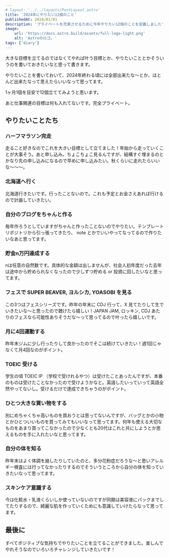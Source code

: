 ```yaml
---
# layout: '../../layouts/PostLayout.astro'
title: '2024年にやりたい12個のこと'
publishedAt: 2024/01/01
description: 'プライベートを充実させるために今年やりたい12個のことを定義しました'
image:
    url: 'https://docs.astro.build/assets/full-logo-light.png'
    alt: 'Astroのロゴ。'
tags: ['diary']
---
```


大きな目標を立てるのではなくてやれば叶う目標とか、やりたいこととかそういうのを書いておきたいなと思って書きます。

やりたいことを書いておいて、2024年終わる頃には全部出来たな〜とか、ほとんど出来たなって思えたらいいなって思ってます。

1ヶ月1個を目安で12個立ててみようと思います。

あと仕事関連の目標は何も入れてないです。完全プライベート。

## やりたいことたち

### ハーフマラソン完走
走ること好きなのでこれを大きい目標として立てました！年始から走っていくことが大事そう。あと申し込み。ちょこちょこ見るんですが、結構すぐ埋まるのとかなり先の申し込みになるので早めに申し込みたい。秋くらいに走れたらいいな〜〜〜。

### 北海道へ行く
北海道行きたいです。行ったことないので。これも予定とお金さえあれば行けるので計画していきたい。

### 自分のブログをちゃんと作る
毎年作ろうとしていますがちゃんと作ったことないのでやりたい。テンプレートリポジトリから引っ張ってきたり、 note とかでいいやってなってるので作りたいなあと思ってます。

### 貯金n万円達成する
nは任意の自然数です。具体的な金額は出しませんが、社会人初年度だった去年は途中から貯められなくなったので少しずつ貯める or 投資に回したいなと思ってます。

### フェスで SUPER BEAVER, ヨルシカ, YOASOBI を見る
この3つはフェスシリーズです。昨年の年末に CDJ 行って、X 見てたりして生でいきたいな〜と思ったので聴けたら嬉しい！JAPAN JAM, ロッキン, CDJ あたりのフェスなら可能性ありそうだな〜って思ってるので叶ったら嬉しいです。

### 月に4回運動する
昨年末ジムに少し行ったりして良かったのでそこは続けていきたい！週1回じゃなくて月4回なのがポイント。

### TOEIC 受ける
学生の頃 TOEIC IP （学校で受けれるやつ）は受けたことあったんですが、本番のものは受けたことなかったので受けようかなと。英語したいっていって英語全然やってないし。受けるだけで達成できちゃうのがポイント。

### ひとつ大きな買い物をする
別にめちゃくちゃ高いものを買おうとは思ってないんですが、バッグとかの小物とかひとついいものを買ってみてもいいなって思ってます。何年も使える大切なものをあまり買ってこなかったので少なくとも20代はこれと共にしようとか思えるものを手に入れたいなと思ってます。

### 自分の体を知る
昨年末はよく体調を崩したりしていたのと、多分花粉症だろうな〜と思いアレルギー検査には行ってなかったりするのでそういうところから自分の体を知っていきたいなって思ってます。

### スキンケア意識する
今は化粧水・乳液くらいしか使っていないのですが同期は美容液にパックまでしてたりするので、綺麗な肌を作っていくためにも意識していけたらなって思ってます。

## 最後に
すべてポジティブな気持ちでやりたいことを立てることができました。楽しんでやれそうなのでいろいろチャレンジしていきたいです！
